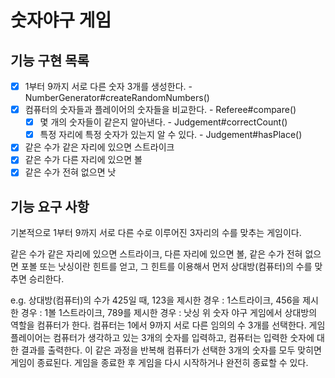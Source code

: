 # 숫자야구 게임

## 기능 구현 목록
- [X] 1부터 9까지 서로 다른 숫자 3개를 생성한다. - NumberGenerator#createRandomNumbers()
- [X] 컴퓨터의 숫자들과 플레이어의 숫자들을 비교한다. - Referee#compare()
    - [X] 몇 개의 숫자들이 같은지 알아낸다. - Judgement#correctCount()
    - [X] 특정 자리에 특정 숫자가 있는지 알 수 있다. - Judgement#hasPlace()
- [X] 같은 수가 같은 자리에 있으면 스트라이크
- [X] 같은 수가 다른 자리에 있으면 볼
- [X] 같은 수가 전혀 없으면 낫

## 기능 요구 사항

기본적으로 1부터 9까지 서로 다른 수로 이루어진 3자리의 수를 맞추는 게임이다.

같은 수가 같은 자리에 있으면 스트라이크, 다른 자리에 있으면 볼, 
같은 수가 전혀 없으면 포볼 또는 낫싱이란 힌트를 얻고,
그 힌트를 이용해서 먼저 상대방(컴퓨터)의 수를 맞추면 승리한다.

e.g. 상대방(컴퓨터)의 수가 425일 때, 
123을 제시한 경우 : 1스트라이크, 
456을 제시한 경우 : 1볼 1스트라이크, 
789를 제시한 경우 : 낫싱
위 숫자 야구 게임에서 상대방의 역할을 컴퓨터가 한다. 
컴퓨터는 1에서 9까지 서로 다른 임의의 수 3개를 선택한다. 
게임 플레이어는 컴퓨터가 생각하고 있는 3개의 숫자를 입력하고,
컴퓨터는 입력한 숫자에 대한 결과를 출력한다.
이 같은 과정을 반복해 컴퓨터가 선택한 3개의 숫자를 모두 맞히면 게임이 종료된다.
게임을 종료한 후 게임을 다시 시작하거나 완전히 종료할 수 있다.

